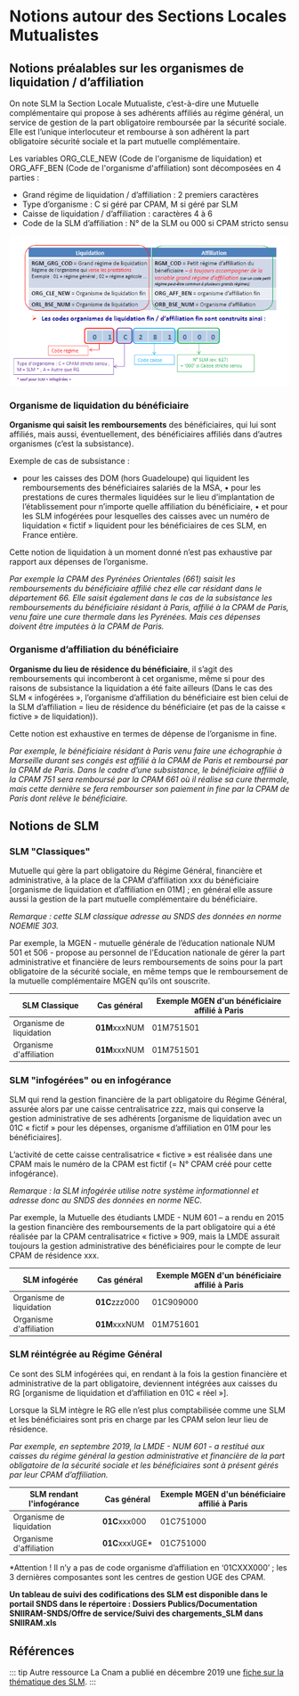 # Notions autour des Sections Locales Mutualistes
<!-- SPDX-License-Identifier: MPL-2.0 -->


## Notions préalables sur les organismes de liquidation / d’affiliation 

On note SLM la Section Locale Mutualiste, c’est-à-dire une Mutuelle complémentaire qui propose à ses adhérents affiliés au régime général, un service de gestion de la part obligatoire remboursée par la sécurité sociale. 
Elle est l’unique interlocuteur et rembourse à son adhérent la part obligatoire sécurité sociale et la part mutuelle complémentaire. 

Les variables ORG_CLE_NEW (Code de l'organisme de liquidation) et ORG_AFF_BEN (Code de l'organisme d'affiliation) sont décomposées en 4 parties :

*  Grand régime de liquidation / d’affiliation : 2 premiers caractères
*  Type d’organisme : C si géré par CPAM, M si géré par SLM
*  Caisse de liquidation / d’affiliation : caractères 4 à 6
*  Code de la SLM d’affiliation : N° de la SLM ou 000 si CPAM stricto sensu


![schema SLM](../files/Cnam/Images_cnam/schema_slm.png)



### Organisme de liquidation du bénéficiaire 

**Organisme qui  saisit les remboursements** des bénéficiaires, qui lui sont affiliés, mais aussi, éventuellement, des bénéficiaires affiliés dans d’autres organismes (c’est la subsistance).

Exemple de cas de subsistance : 
* pour les caisses des DOM (hors Guadeloupe) qui liquident les remboursements des bénéficiaires salariés de la MSA, 
•	pour les prestations de cures thermales liquidées sur le lieu d’implantation de l’établissement pour n’importe quelle affiliation du bénéficiaire,
•	et pour les SLM infogérées pour lesquelles des caisses avec un numéro de liquidation « fictif » liquident pour les bénéficiaires de ces SLM, en France entière.

 
Cette notion de liquidation à un moment donné n’est pas exhaustive par rapport aux dépenses de l’organisme. 

*Par exemple la CPAM des Pyrénées Orientales (661) saisit les remboursements du bénéficiaire affilié chez elle car résidant dans le département 66.* 
*Elle saisit également dans le cas de la  subsistance les remboursements du bénéficiaire résidant à Paris, affilié à la CPAM de Paris, venu faire une cure thermale dans les Pyrénées.* 
*Mais ces dépenses doivent être imputées à la CPAM de Paris.*


### Organisme d’affiliation du bénéficiaire
**Organisme du lieu de résidence du bénéficiaire**, il s’agit des remboursements qui incomberont à cet organisme, même si pour des raisons de subsistance la liquidation a été faite ailleurs (Dans le cas des SLM « infogérées », l’organisme d’affiliation du bénéficiaire est bien celui de la SLM d’affiliation = lieu de résidence du bénéficiaire (et pas de la caisse « fictive » de liquidation)).

Cette notion est exhaustive en termes de dépense de l’organisme in fine.

*Par exemple, le bénéficiaire résidant à Paris venu faire une échographie à Marseille durant ses congés est affilié à la CPAM de Paris et remboursé par la CPAM de Paris.* 
*Dans le cadre d’une subsistance, le bénéficiaire affilié à la CPAM 751 sera remboursé par la CPAM 661 où il réalise sa cure thermale, mais cette dernière se fera rembourser son paiement in fine par la CPAM de Paris dont relève le bénéficiaire.*


## Notions de SLM

### SLM "Classiques"

Mutuelle qui gère la part obligatoire du Régime Général, financière et administrative, à la place de la CPAM d’affiliation xxx du bénéficiaire [organisme de liquidation et d’affiliation en 01M] ; en général elle assure aussi la gestion de la part mutuelle complémentaire du bénéficiaire. 

*Remarque : cette SLM classique adresse au SNDS des données en norme NOEMIE 303.*

Par exemple, la MGEN - mutuelle générale de l’éducation nationale NUM 501 et 506 - propose au personnel de l’Education nationale de gérer la part administrative et financière de leurs remboursements de soins pour la part obligatoire de la sécurité sociale, en même temps que le remboursement de la mutuelle complémentaire MGEN qu’ils ont souscrite.

|SLM Classique | Cas général | Exemple MGEN d'un bénéficiaire affilié à Paris|
|---|---|---|
|Organisme de liquidation|**01M**xxxNUM|01M751501|
|Organisme d'affiliation|**01M**xxxNUM|01M751501|



### SLM "infogérées" ou en infogérance

SLM qui rend la gestion financière de la part obligatoire du Régime Général, assurée alors par une caisse centralisatrice zzz, mais qui conserve la gestion administrative de ses adhérents [organisme de liquidation avec un 01C « fictif » pour les dépenses, organisme d’affiliation en 01M pour les bénéficiaires].

L’activité de cette caisse centralisatrice « fictive » est réalisée dans une CPAM mais le numéro de la CPAM est fictif (= N° CPAM créé pour cette infogérance).

*Remarque : la SLM infogérée utilise notre système informationnel et adresse donc au SNDS des données en norme NEC.*

Par exemple, la Mutuelle des étudiants LMDE - NUM 601 – a rendu en 2015 la gestion financière des remboursements de la part obligatoire  qui a été réalisée par la CPAM centralisatrice « fictive » 909, mais la LMDE assurait toujours la gestion administrative des bénéficiaires pour le compte de leur CPAM de résidence xxx.

|SLM infogérée | Cas général | Exemple MGEN d'un bénéficiaire affilié à Paris|
|---|---|---|
|Organisme de liquidation|**01C**zzz000|01C909000|
|Organisme d'affiliation|**01M**xxxNUM|01M751601|



### SLM réintégrée au Régime Général

Ce sont des SLM infogérées qui, en rendant à la fois la gestion financière et administrative de la part obligatoire, deviennent intégrées aux caisses du RG [organisme de liquidation et d’affiliation en  01C « réel »]. 

Lorsque la SLM intègre le RG elle n’est plus comptabilisée comme une SLM et les bénéficiaires sont pris en charge par les CPAM selon leur lieu de résidence.

*Par exemple, en septembre 2019, la LMDE - NUM 601 - a restitué aux caisses du régime général la gestion administrative et financière de la part obligatoire de la sécurité sociale et les bénéficiaires sont à présent gérés par leur CPAM d’affiliation.*


|SLM rendant l'infogérance | Cas général | Exemple MGEN d'un bénéficiaire affilié à Paris|
|---|---|---|
|Organisme de liquidation|**01C**xxx000|01C751000|
|Organisme d'affiliation|**01C**xxxUGE* |01C751000|

*Attention ! Il n’y a pas de code organisme d’affiliation en ‘01CXXX000’ ; les 3 dernières composantes sont les centres de gestion UGE des CPAM.


**Un tableau de suivi des codifications des SLM est disponible dans le portail SNDS dans le répertoire : Dossiers Publics/Documentation SNIIRAM-SNDS/Offre de service/Suivi des chargements_SLM dans SNIIRAM.xls**



## Références
::: tip Autre ressource
La Cnam a publié en décembre 2019 une [fiche sur la thématique des SLM](../files/Cnam/SNDS_Fiches_Thematiques_SLM-Mutuelles_MLP_2.0.docx).
:::

